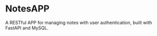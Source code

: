 # NotesAPP
A RESTful APP for managing notes with user authentication, built with FastAPI and MySQL.
